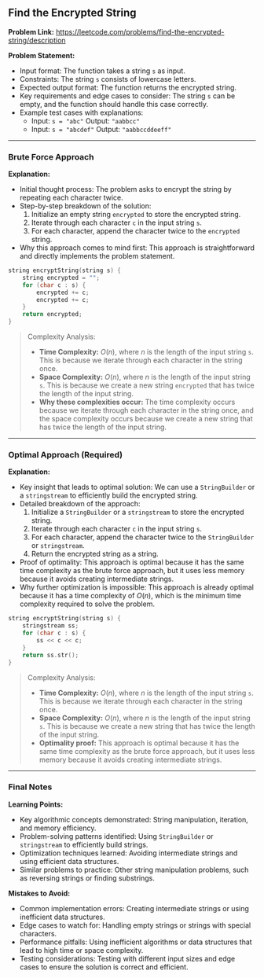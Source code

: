 ## Find the Encrypted String
**Problem Link:** https://leetcode.com/problems/find-the-encrypted-string/description

**Problem Statement:**
- Input format: The function takes a string `s` as input.
- Constraints: The string `s` consists of lowercase letters.
- Expected output format: The function returns the encrypted string.
- Key requirements and edge cases to consider: The string `s` can be empty, and the function should handle this case correctly.
- Example test cases with explanations:
  - Input: `s = "abc"` Output: `"aabbcc"`
  - Input: `s = "abcdef"` Output: `"aabbccddeeff"`

---

### Brute Force Approach

**Explanation:**
- Initial thought process: The problem asks to encrypt the string by repeating each character twice.
- Step-by-step breakdown of the solution:
  1. Initialize an empty string `encrypted` to store the encrypted string.
  2. Iterate through each character `c` in the input string `s`.
  3. For each character, append the character twice to the `encrypted` string.
- Why this approach comes to mind first: This approach is straightforward and directly implements the problem statement.

```cpp
string encryptString(string s) {
    string encrypted = "";
    for (char c : s) {
        encrypted += c;
        encrypted += c;
    }
    return encrypted;
}
```

> Complexity Analysis:
> - **Time Complexity:** $O(n)$, where $n$ is the length of the input string `s`. This is because we iterate through each character in the string once.
> - **Space Complexity:** $O(n)$, where $n$ is the length of the input string `s`. This is because we create a new string `encrypted` that has twice the length of the input string.
> - **Why these complexities occur:** The time complexity occurs because we iterate through each character in the string once, and the space complexity occurs because we create a new string that has twice the length of the input string.

---

### Optimal Approach (Required)

**Explanation:**
- Key insight that leads to optimal solution: We can use a `StringBuilder` or a `stringstream` to efficiently build the encrypted string.
- Detailed breakdown of the approach:
  1. Initialize a `StringBuilder` or a `stringstream` to store the encrypted string.
  2. Iterate through each character `c` in the input string `s`.
  3. For each character, append the character twice to the `StringBuilder` or `stringstream`.
  4. Return the encrypted string as a string.
- Proof of optimality: This approach is optimal because it has the same time complexity as the brute force approach, but it uses less memory because it avoids creating intermediate strings.
- Why further optimization is impossible: This approach is already optimal because it has a time complexity of $O(n)$, which is the minimum time complexity required to solve the problem.

```cpp
string encryptString(string s) {
    stringstream ss;
    for (char c : s) {
        ss << c << c;
    }
    return ss.str();
}
```

> Complexity Analysis:
> - **Time Complexity:** $O(n)$, where $n$ is the length of the input string `s`. This is because we iterate through each character in the string once.
> - **Space Complexity:** $O(n)$, where $n$ is the length of the input string `s`. This is because we create a new string that has twice the length of the input string.
> - **Optimality proof:** This approach is optimal because it has the same time complexity as the brute force approach, but it uses less memory because it avoids creating intermediate strings.

---

### Final Notes

**Learning Points:**
- Key algorithmic concepts demonstrated: String manipulation, iteration, and memory efficiency.
- Problem-solving patterns identified: Using `StringBuilder` or `stringstream` to efficiently build strings.
- Optimization techniques learned: Avoiding intermediate strings and using efficient data structures.
- Similar problems to practice: Other string manipulation problems, such as reversing strings or finding substrings.

**Mistakes to Avoid:**
- Common implementation errors: Creating intermediate strings or using inefficient data structures.
- Edge cases to watch for: Handling empty strings or strings with special characters.
- Performance pitfalls: Using inefficient algorithms or data structures that lead to high time or space complexity.
- Testing considerations: Testing with different input sizes and edge cases to ensure the solution is correct and efficient.